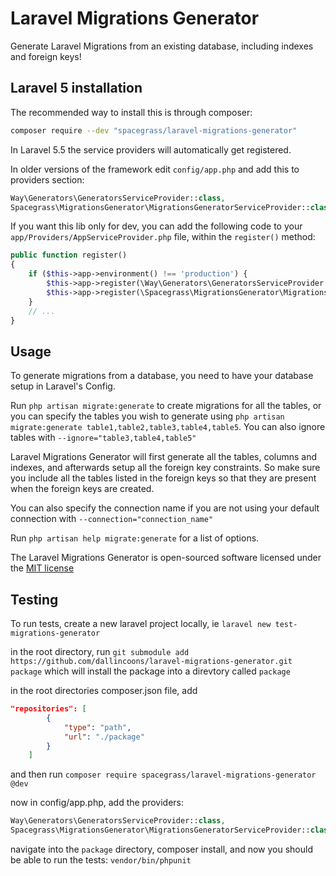 # Laravel Migrations Generator

Generate Laravel Migrations from an existing database, including indexes and foreign keys!

## Laravel 5 installation

The recommended way to install this is through composer:

```bash
composer require --dev "spacegrass/laravel-migrations-generator"
```

In Laravel 5.5 the service providers will automatically get registered. 

In older versions of the framework edit `config/app.php` and add this to providers section:

```php
Way\Generators\GeneratorsServiceProvider::class,
Spacegrass\MigrationsGenerator\MigrationsGeneratorServiceProvider::class,
```
If you want this lib only for dev, you can add the following code to your `app/Providers/AppServiceProvider.php` file, within the `register()` method:

```php
public function register()
{
    if ($this->app->environment() !== 'production') {
        $this->app->register(\Way\Generators\GeneratorsServiceProvider::class);
        $this->app->register(\Spacegrass\MigrationsGenerator\MigrationsGeneratorServiceProvider::class);
    }
    // ...
}
```

## Usage

To generate migrations from a database, you need to have your database setup in Laravel's Config.

Run `php artisan migrate:generate` to create migrations for all the tables, or you can specify the tables you wish to generate using `php artisan migrate:generate table1,table2,table3,table4,table5`. You can also ignore tables with `--ignore="table3,table4,table5"`

Laravel Migrations Generator will first generate all the tables, columns and indexes, and afterwards setup all the foreign key constraints. So make sure you include all the tables listed in the foreign keys so that they are present when the foreign keys are created.

You can also specify the connection name if you are not using your default connection with `--connection="connection_name"`

Run `php artisan help migrate:generate` for a list of options.

The Laravel Migrations Generator is open-sourced software licensed under the [MIT license](http://opensource.org/licenses/MIT)

## Testing

To run tests, create a new laravel project locally, ie `laravel new test-migrations-generator`

in the root directory, run `git submodule add https://github.com/dallincoons/laravel-migrations-generator.git package` which will install the package into a direvtory called `package`

in the root directories composer.json file, add

```json
"repositories": [
        {
            "type": "path",
            "url": "./package"
        }
    ]
```

and then run `composer require spacegrass/laravel-migrations-generator @dev`

now in config/app.php, add the providers:

```php
Way\Generators\GeneratorsServiceProvider::class,
Spacegrass\MigrationsGenerator\MigrationsGeneratorServiceProvider::class,
```

navigate into the `package` directory, composer install, and now you should be able to run the tests: `vendor/bin/phpunit`
